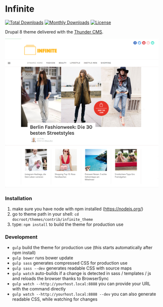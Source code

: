# Infinite

[![Total Downloads](https://poser.pugx.org/burdamagazinorg/infinite_theme/downloads?format=flat-square)](https://packagist.org/packages/burdamagazinorg/infinite_theme)
[![Monthly Downloads](https://poser.pugx.org/burdamagazinorg/infinite_theme/d/monthly?format=flat-square)](https://packagist.org/packages/burdamagazinorg/infinite_theme)
[![License](https://poser.pugx.org/burdamagazinorg/infinite_theme/license?format=flat-square)](https://packagist.org/packages/burdamagazinorg/infinite_theme)

Drupal 8 theme delivered with the [Thunder CMS](http://www.thunder.org).

![Theme preview](./images/infinite.png)

### Installation
1. make sure you have node with npm installed (https://nodejs.org/)
1. go to theme path in your shell: `cd docroot/themes/contrib/infinite_theme` 
2. type: `npm install` to build the theme for production use

### Development

- `gulp` build the theme for production use (this starts automatically after npm install)
- `gulp bower` runs bower update
- `gulp sass` generates compressed CSS for production use
- `gulp sass --dev` generates readable CSS with source maps
- `gulp watch` auto-builds if a change is detected in sass / templates / js and reloads the browser thanks to BrowserSync 
- `gulp watch --http://yourhost.local:8888` you can provide your URL with the command directly
- `gulp watch --http://yourhost.local:8888 --dev` you can also generate readable CSS, while watching for changes